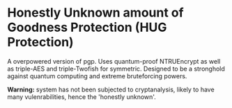 # Honestly Unknown amount of Goodness Protection (HUG Protection)


<p>A overpowered version of pgp. Uses quantum-proof NTRUEncrypt as well as triple-AES and triple-Twofish for symmetric. 
Designed to be a stronghold against quantum computing and extreme bruteforcing powers.</p>
<p></p>
<b>Warning:</b> system has not been subjected to cryptanalysis, likely to have many vulenrabilities, hence the 'honestly unknown'.
